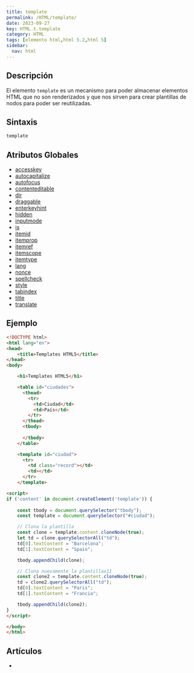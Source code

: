 ```yaml
---
title: template
permalink: /HTML/template/
date: 2023-09-27
key: HTML.t.template
category: HTML
tags: [elemento html,html 5.2,html 5]
sidebar:
  nav: html
---
```


## Descripción


El elemento `template` es un mecanismo para poder almacenar elementos HTML que no son renderizados y que nos sirven para crear plantillas de nodos para poder ser reutilizadas.


## Sintaxis


```html
template
```


## Atributos Globales

- [accesskey](/HTML/accesskey/)
- [autocapitalize](/HTML/autocapitalize/)
- [autofocus](/HTML/autofocus/)
- [contenteditable](/HTML/contenteditable/)
- [dir](/HTML/dir/)
- [draggable](/HTML/draggable/)
- [enterkeyhint](/HTML/enterkeyhint/)
- [hidden](/HTML/hidden/)
- [inputmode](/HTML/inputmode/)
- [is](/HTML/is/)
- [itemid](/HTML/itemid/)
- [itemprop](/HTML/itemprop/)
- [itemref](/HTML/itemref/)
- [itemscope](/HTML/itemscope/)
- [itemtype](/HTML/itemtype/)
- [lang](/HTML/lang/)
- [nonce](/HTML/nonce/)
- [spellcheck](/HTML/spellcheck/)
- [style](/HTML/style/)
- [tabindex](/HTML/tabindex/)
- [title](/HTML/title/)
- [translate](/HTML/translate/)

## Ejemplo


```html
<!DOCTYPE html>
<html lang="en">
<head>
	<title>Templates HTML5</title>
</head>
<body>

	<h1>Templates HTML5</h1>

	<table id="ciudades">
	  <thead>
	    <tr>
	      <td>Ciudad</td>
	      <td>País</td>    
	    </tr>
	  </thead>
	  <tbody>
	
	  </tbody>
	</table>

	<template id="ciudad">
	  <tr>
	    <td class="record"></td>
	    <td></td>
	  </tr>
	</template>

<script>
if ('content' in document.createElement('template')) {
    
    const tbody = document.querySelector("tbody");
    const template = document.querySelector("#ciudad");

    // Clona la plantilla
    const clone = template.content.cloneNode(true);
    let td = clone.querySelectorAll("td");
    td[0].textContent = "Barcelona";
    td[1].textContent = "Spain";

    tbody.appendChild(clone);

    // Clona nuevamente la plantillax11
    const clone2 = template.content.cloneNode(true);
    td = clone2.querySelectorAll("td");
    td[0].textContent = "Paris";
    td[1].textContent = "Francia";

    tbody.appendChild(clone2);
}
</script>

</body>
</html>
```


## Artículos

- 
